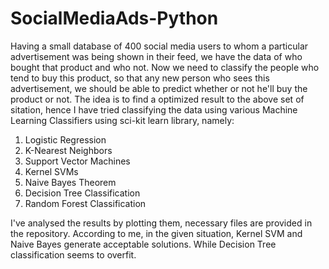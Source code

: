 # SocialMediaAds-Python
Having a small database of 400 social media users to whom a particular advertisement was being shown in their feed, we have the data of who bought that product and who not. Now we need to classify the people who tend to buy this product, so that any new person who sees this advertisement, we should be able to predict whether or not he'll buy the product or not.
The idea is to find a optimized result to the above set of sitation, hence I have tried classifying the data using various Machine Learning Classifiers using sci-kit learn library, namely:
1. Logistic Regression
2. K-Nearest Neighbors
3. Support Vector Machines
4. Kernel SVMs
5. Naive Bayes Theorem
6. Decision Tree Classification
7. Random Forest Classification

I've analysed the results by plotting them, necessary files are provided in the repository. According to me, in the given situation, Kernel SVM and Naive Bayes generate acceptable solutions. While Decision Tree classification seems to overfit.
